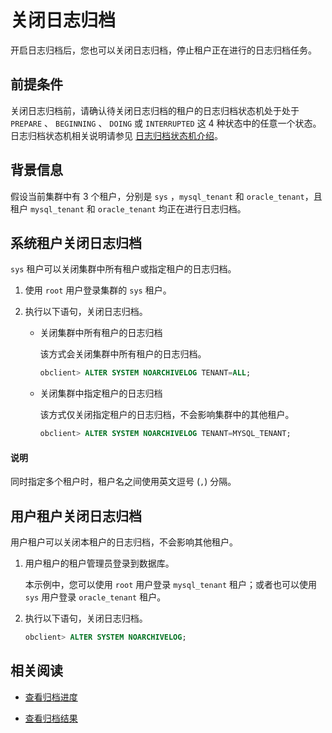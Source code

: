 # 关闭日志归档

开启日志归档后，您也可以关闭日志归档，停止租户正在进行的日志归档任务。

## 前提条件

关闭日志归档前，请确认待关闭日志归档的租户的日志归档状态机处于处于 `PREPARE` 、 `BEGINNING` 、 `DOING` 或 `INTERRUPTED` 这 4 种状态中的任意一个状态。日志归档状态机相关说明请参见 [日志归档状态机介绍](4.status-of-different-logs.md)。

## 背景信息

假设当前集群中有 3 个租户，分别是 `sys` ，`mysql_tenant` 和 `oracle_tenant`，且租户 `mysql_tenant` 和 `oracle_tenant` 均正在进行日志归档。

## 系统租户关闭日志归档

`sys` 租户可以关闭集群中所有租户或指定租户的日志归档。

1. 使用 `root` 用户登录集群的 `sys` 租户。

2. 执行以下语句，关闭日志归档。

    * 关闭集群中所有租户的日志归档

        该方式会关闭集群中所有租户的日志归档。

        ```sql
        obclient> ALTER SYSTEM NOARCHIVELOG TENANT=ALL;
        ```

    * 关闭集群中指定租户的日志归档

        该方式仅关闭指定租户的日志归档，不会影响集群中的其他租户。

        ```sql
        obclient> ALTER SYSTEM NOARCHIVELOG TENANT=MYSQL_TENANT;
       ```

  <main id="notice" type='explain'>
    <h4>说明</h4>
    <p>同时指定多个租户时，租户名之间使用英文逗号 (<code>,</code>) 分隔。</p>
  </main>

## 用户租户关闭日志归档

用户租户可以关闭本租户的日志归档，不会影响其他租户。

1. 用户租户的租户管理员登录到数据库。

   本示例中，您可以使用 `root` 用户登录 `mysql_tenant` 租户；或者也可以使用 `sys` 用户登录 `oracle_tenant` 租户。

2. 执行以下语句，关闭日志归档。

    ```sql
    obclient> ALTER SYSTEM NOARCHIVELOG;
    ```

## 相关阅读

* [查看归档进度](6.view-log-backup-progress.md)

* [查看归档结果](7.view-log-backup-history.md)
